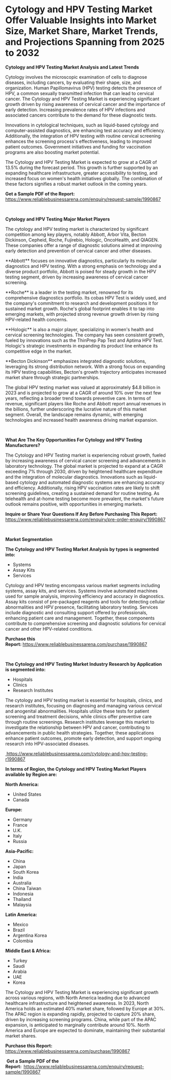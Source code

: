 <p><h1>Cytology and HPV Testing Market Offer Valuable Insights into Market Size, Market Share, Market Trends, and Projections Spanning from 2025 to 2032</h1></p><p><strong>Cytology and HPV Testing Market Analysis and Latest Trends</strong></p>
<p><p>Cytology involves the microscopic examination of cells to diagnose diseases, including cancers, by evaluating their shape, size, and organization. Human Papillomavirus (HPV) testing detects the presence of HPV, a common sexually transmitted infection that can lead to cervical cancer. The Cytology and HPV Testing Market is experiencing significant growth driven by rising awareness of cervical cancer and the importance of early detection. Increasing prevalence rates of HPV infections and associated cancers contribute to the demand for these diagnostic tests.</p><p>Innovations in cytological techniques, such as liquid-based cytology and computer-assisted diagnostics, are enhancing test accuracy and efficiency. Additionally, the integration of HPV testing with routine cervical screening enhances the screening process's effectiveness, leading to improved patient outcomes. Government initiatives and funding for vaccination programs are also boosting market potential.</p><p>The Cytology and HPV Testing Market is expected to grow at a CAGR of 13.5% during the forecast period. This growth is further supported by an expanding healthcare infrastructure, greater accessibility to testing, and increased focus on women's health initiatives globally. The combination of these factors signifies a robust market outlook in the coming years.</p></p>
<p><strong>Get a Sample PDF of the Report:&nbsp;</strong> <a href="https://www.reliablebusinessarena.com/enquiry/request-sample/1990867?utm_campaign=3566&utm_medium=2&utm_source=Github&utm_content=ia&utm_term=13042025&utm_id=cytology-and-hpv-testing">https://www.reliablebusinessarena.com/enquiry/request-sample/1990867</a></p>
<p>&nbsp;</p>
<p><strong>Cytology and HPV Testing Major Market Players</strong></p>
<p><p>The cytology and HPV testing market is characterized by significant competition among key players, notably Abbott, Arbor Vita, Becton Dickinson, Cepheid, Roche, Fujirebio, Hologic, OncoHealth, and QIAGEN. These companies offer a range of diagnostic solutions aimed at improving early detection and prevention of cervical cancer and other diseases.</p><p>**Abbott** focuses on innovative diagnostics, particularly its molecular diagnostics and HPV testing. With a strong emphasis on technology and a diverse product portfolio, Abbott is poised for steady growth in the HPV testing segment, driven by increasing awareness of cervical cancer screening.</p><p>**Roche** is a leader in the testing market, renowned for its comprehensive diagnostics portfolio. Its cobas HPV Test is widely used, and the company's commitment to research and development positions it for sustained market growth. Roche's global footprint enables it to tap into emerging markets, with projected strong revenue growth driven by rising HPV-related health concerns.</p><p>**Hologic** is also a major player, specializing in women's health and cervical screening technologies. The company has seen consistent growth, fueled by innovations such as the ThinPrep Pap Test and Aptima HPV Test. Hologic's strategic investments in expanding its product line enhance its competitive edge in the market.</p><p>**Becton Dickinson** emphasizes integrated diagnostic solutions, leveraging its strong distribution network. With a strong focus on expanding its HPV testing capabilities, Becton's growth trajectory anticipates increased market share through strategic partnerships.</p><p>The global HPV testing market was valued at approximately $4.8 billion in 2023 and is projected to grow at a CAGR of around 10% over the next few years, reflecting a broader trend towards preventive care. In terms of revenue, significant players like Roche and Abbott report annual revenues in the billions, further underscoring the lucrative nature of this market segment. Overall, the landscape remains dynamic, with emerging technologies and increased health awareness driving market expansion.</p></p>
<p>&nbsp;</p>
<p><strong>What Are The Key Opportunities For Cytology and HPV Testing Manufacturers?</strong></p>
<p><p>The Cytology and HPV Testing market is experiencing robust growth, fueled by increasing awareness of cervical cancer screening and advancements in laboratory technology. The global market is projected to expand at a CAGR exceeding 7% through 2030, driven by heightened healthcare expenditure and the integration of molecular diagnostics. Innovations such as liquid-based cytology and automated diagnostic systems are enhancing accuracy and efficiency. Additionally, rising HPV vaccination rates are likely to shift screening guidelines, creating a sustained demand for routine testing. As telehealth and at-home testing become more prevalent, the market's future outlook remains positive, with opportunities in emerging markets.</p></p>
<p><strong>Inquire or Share Your Questions If Any Before Purchasing This Report:</strong> <a href="https://www.reliablebusinessarena.com/enquiry/pre-order-enquiry/1990867?utm_campaign=3566&utm_medium=2&utm_source=Github&utm_content=ia&utm_term=13042025&utm_id=cytology-and-hpv-testing">https://www.reliablebusinessarena.com/enquiry/pre-order-enquiry/1990867</a></p>
<p>&nbsp;</p>
<p><strong>Market Segmentation</strong></p>
<p><strong>The Cytology and HPV Testing Market Analysis by types is segmented into:</strong></p>
<p><ul><li>Systems</li><li>Assay Kits</li><li>Services</li></ul></p>
<p><p>Cytology and HPV testing encompass various market segments including systems, assay kits, and services. Systems involve automated machines used for sample analysis, improving efficiency and accuracy in diagnostics. Assay kits consist of pre-packaged reagents and tools for detecting cellular abnormalities and HPV presence, facilitating laboratory testing. Services include diagnostic and consulting support offered by professionals, enhancing patient care and management. Together, these components contribute to comprehensive screening and diagnostic solutions for cervical cancer and other HPV-related conditions.</p></p>
<p><strong>Purchase this Report:&nbsp;</strong><a href="https://www.reliablebusinessarena.com/purchase/1990867?utm_campaign=3566&utm_medium=2&utm_source=Github&utm_content=ia&utm_term=13042025&utm_id=cytology-and-hpv-testing">https://www.reliablebusinessarena.com/purchase/1990867</a></p>
<p>&nbsp;</p>
<p><strong>The Cytology and HPV Testing Market Industry Research by Application is segmented into:</strong></p>
<p><ul><li>Hospitals</li><li>Clinics</li><li>Research Institutes</li></ul></p>
<p><p>The cytology and HPV testing market is essential for hospitals, clinics, and research institutes, focusing on diagnosing and managing various cervical and anogenital abnormalities. Hospitals utilize these tests for patient screening and treatment decisions, while clinics offer preventive care through routine screenings. Research institutes leverage this market to investigate the relationship between HPV and cancer, contributing to advancements in public health strategies. Together, these applications enhance patient outcomes, promote early detection, and support ongoing research into HPV-associated diseases.</p></p>
<p><a href="https://www.reliablebusinessarena.com/cytology-and-hpv-testing-r1990867?utm_campaign=3566&utm_medium=2&utm_source=Github&utm_content=ia&utm_term=13042025&utm_id=cytology-and-hpv-testing">&nbsp;https://www.reliablebusinessarena.com/cytology-and-hpv-testing-r1990867</a></p>
<p><strong>In terms of Region, the Cytology and HPV Testing Market Players available by Region are:</strong></p>
<p>
    <p> <strong> North America: </strong>
        <ul>
            <li>United States</li>
            <li>Canada</li>
        </ul>
        </p> 
    <p> <strong> Europe: </strong>
        <ul>
            <li>Germany</li>
            <li>France</li>
            <li>U.K.</li>
            <li>Italy</li>
            <li>Russia</li>
        </ul>
        </p> 
    <p> <strong> Asia-Pacific: </strong>
        <ul>
            <li>China</li>
            <li>Japan</li>
            <li>South Korea</li>
            <li>India</li>
            <li>Australia</li>
            <li>China Taiwan</li>
            <li>Indonesia</li>
            <li>Thailand</li>
            <li>Malaysia</li>
        </ul>
        </p> 
    <p> <strong> Latin America: </strong>
        <ul>
            <li>Mexico</li>
            <li>Brazil</li>
            <li>Argentina Korea</li>
            <li>Colombia</li>
        </ul>
        </p> 
    <p> <strong> Middle East & Africa: </strong>
        <ul>
            <li>Turkey</li>
            <li>Saudi</li>
            <li>Arabia</li>
            <li>UAE</li>
            <li>Korea</li>
        </ul>
    </p>
    </p>
<p><p>The Cytology and HPV Testing Market is experiencing significant growth across various regions, with North America leading due to advanced healthcare infrastructure and heightened awareness. In 2023, North America holds an estimated 40% market share, followed by Europe at 30%. The APAC region is expanding rapidly, projected to capture 20% share, driven by increasing screening programs. China, while part of the APAC expansion, is anticipated to marginally contribute around 10%. North America and Europe are expected to dominate, maintaining their substantial market shares.</p></p>
<p><strong>Purchase this Report: </strong><a href="https://www.reliablebusinessarena.com/purchase/1990867?utm_campaign=3566&utm_medium=2&utm_source=Github&utm_content=ia&utm_term=13042025&utm_id=cytology-and-hpv-testing">https://www.reliablebusinessarena.com/purchase/1990867</a></p>
<p>&nbsp;<strong>Get a Sample PDF of the Report:&nbsp;&nbsp;</strong><a href="https://www.reliablebusinessarena.com/enquiry/request-sample/1990867?utm_campaign=3566&utm_medium=2&utm_source=Github&utm_content=ia&utm_term=13042025&utm_id=cytology-and-hpv-testing">https://www.reliablebusinessarena.com/enquiry/request-sample/1990867</a></p>
<p><strong></strong></p>
<p><p></p><p></p><p></p></p>